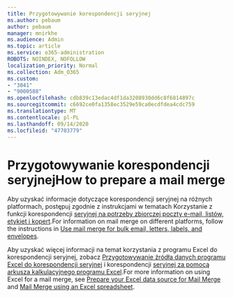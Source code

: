 ```yaml
---
title: Przygotowywanie korespondencji seryjnej
ms.author: pebaum
author: pebaum
manager: mnirkhe
ms.audience: Admin
ms.topic: article
ms.service: o365-administration
ROBOTS: NOINDEX, NOFOLLOW
localization_priority: Normal
ms.collection: Adm_O365
ms.custom:
- "3041"
- "9000588"
ms.openlocfilehash: cdb839c13edac4df1da3208930dd6c8f6814897c
ms.sourcegitcommit: c6692ce0fa1358ec3529e59ca0ecdfdea4cdc759
ms.translationtype: MT
ms.contentlocale: pl-PL
ms.lasthandoff: 09/14/2020
ms.locfileid: "47703779"
---
```

# <a name="how-to-prepare-a-mail-merge"></a><span data-ttu-id="1d4fb-102">Przygotowywanie korespondencji seryjnej</span><span class="sxs-lookup"><span data-stu-id="1d4fb-102">How to prepare a mail merge</span></span>

<span data-ttu-id="1d4fb-103">Aby uzyskać informacje dotyczące korespondencji seryjnej na różnych platformach, postępuj zgodnie z instrukcjami w tematach Korzystanie z funkcji korespondencji [seryjnej na potrzeby zbiorczej poczty e-mail, listów, etykiet i kopert](https://support.office.com/article/use-mail-merge-for-bulk-email-letters-labels-and-envelopes-f488ed5b-b849-4c11-9cff-932c49474705).</span><span class="sxs-lookup"><span data-stu-id="1d4fb-103">For information on mail merge on different platforms, follow the instructions in [Use mail merge for bulk email, letters, labels, and envelopes](https://support.office.com/article/use-mail-merge-for-bulk-email-letters-labels-and-envelopes-f488ed5b-b849-4c11-9cff-932c49474705).</span></span>
 
<span data-ttu-id="1d4fb-104">Aby uzyskać więcej informacji na temat korzystania z programu Excel do korespondencji seryjnej, zobacz [Przygotowywanie źródła danych programu Excel do korespondencji seryjnej](https://support.office.com/article/prepare-your-excel-data-source-for-a-word-mail-merge-2d802b6b-a3a3-43e5-bb76-2cac7c68673e) i korespondencji [seryjnej za pomocą arkusza kalkulacyjnego programu Excel](https://support.office.com/article/Mail-merge-using-an-Excel-spreadsheet-858c7d7f-5cc0-4ba1-9a7b-0a948fa3d7d3).</span><span class="sxs-lookup"><span data-stu-id="1d4fb-104">For more information on using Excel for a mail merge, see [Prepare your Excel data source for Mail Merge](https://support.office.com/article/prepare-your-excel-data-source-for-a-word-mail-merge-2d802b6b-a3a3-43e5-bb76-2cac7c68673e) and [Mail Merge using an Excel spreadsheet](https://support.office.com/article/Mail-merge-using-an-Excel-spreadsheet-858c7d7f-5cc0-4ba1-9a7b-0a948fa3d7d3).</span></span>
 